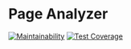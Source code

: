 # Page Analyzer

[![Maintainability](https://api.codeclimate.com/v1/badges/14ef50108ecbe570ec3f/maintainability)](https://codeclimate.com/github/Rustem-A/Page-Analizer/maintainability) [![Test Coverage](https://api.codeclimate.com/v1/badges/14ef50108ecbe570ec3f/test_coverage)](https://codeclimate.com/github/Rustem-A/Page-Analizer/test_coverage)